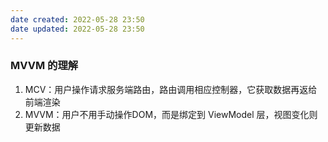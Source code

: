 ```yaml
---
date created: 2022-05-28 23:50
date updated: 2022-05-28 23:50
---
```


### MVVM 的理解
1. MCV：用户操作请求服务端路由，路由调用相应控制器，它获取数据再返给前端渲染
2. MVVM：用户不用手动操作DOM，而是绑定到 ViewModel 层，视图变化则更新数据